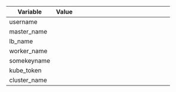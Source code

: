 | Variable        | Value            &nbsp;&nbsp;&nbsp;&nbsp;&nbsp;&nbsp;&nbsp;&nbsp;&nbsp;&nbsp;&nbsp;&nbsp;&nbsp;&nbsp;&nbsp;&nbsp;&nbsp;&nbsp;&nbsp;&nbsp;&nbsp;&nbsp;&nbsp;&nbsp;&nbsp;&nbsp;&nbsp;&nbsp;&nbsp;&nbsp;&nbsp;&nbsp;&nbsp;&nbsp;&nbsp;&nbsp;&nbsp;&nbsp;&nbsp;&nbsp;&nbsp;&nbsp;&nbsp;&nbsp;&nbsp;&nbsp;&nbsp;&nbsp;&nbsp;&nbsp;&nbsp;&nbsp;&nbsp;&nbsp;&nbsp;&nbsp;&nbsp;&nbsp;          |
| ------------- |:-----------------------------:
| username      |                             |
| master_name   |                             | 
| lb_name       |                             | 
| worker_name   |                             | 
| somekeyname   |                             | 
| kube_token    |                             | 
| cluster_name  |                             | 
  
